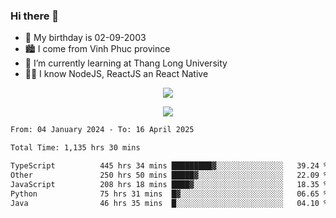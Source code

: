 ### Hi there 👋
- 🎂 My birthday is 02-09-2003
- 🏙️ I come from Vinh Phuc province
- 🌱 I’m currently learning at Thang Long University
- 🧑‍💻 I know NodeJS, ReactJS an React Native
<p align="center"><img src="https://github-readme-stats.vercel.app/api?username=tmquang0209&show_icons=true&theme=gradient"></p>
<p align="center"><img src="https://github-readme-stats.vercel.app/api/top-langs/?username=tmquang0209&hide=scss,css&langs_count=10"></p>
<!--START_SECTION:waka-->

```txt
From: 04 January 2024 - To: 16 April 2025

Total Time: 1,135 hrs 30 mins

TypeScript          445 hrs 34 mins █████████▓░░░░░░░░░░░░░░░   39.24 %
Other               250 hrs 50 mins █████▓░░░░░░░░░░░░░░░░░░░   22.09 %
JavaScript          208 hrs 18 mins ████▓░░░░░░░░░░░░░░░░░░░░   18.35 %
Python              75 hrs 31 mins  █▓░░░░░░░░░░░░░░░░░░░░░░░   06.65 %
Java                46 hrs 35 mins  █░░░░░░░░░░░░░░░░░░░░░░░░   04.10 %
```

<!--END_SECTION:waka-->
